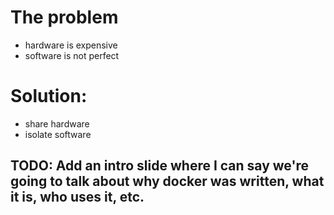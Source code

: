 # The problem
 - hardware is expensive
 - software is not perfect

# Solution:
 - share hardware
 - isolate software


## TODO: Add an intro slide where I can say we're going to talk about why docker was written, what it is, who uses it, etc.
